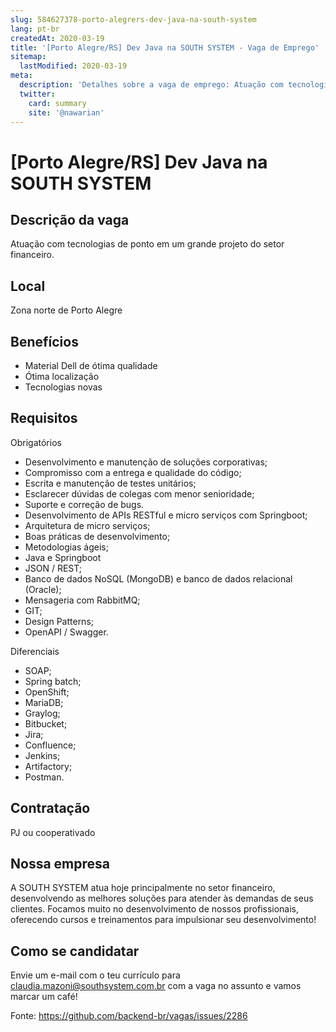 ```yaml
---
slug: 584627378-porto-alegrers-dev-java-na-south-system
lang: pt-br
createdAt: 2020-03-19
title: '[Porto Alegre/RS] Dev Java na SOUTH SYSTEM - Vaga de Emprego'
sitemap:
  lastModified: 2020-03-19
meta:
  description: 'Detalhes sobre a vaga de emprego: Atuação com tecnologias de ponto em um grande projeto do setor financeiro.'
  twitter:
    card: summary
    site: '@nawarian'
---
```


# [Porto Alegre/RS] Dev Java na SOUTH SYSTEM

## Descrição da vaga

Atuação com tecnologias de ponto em um grande projeto do setor financeiro.

## Local

Zona norte de Porto Alegre

## Benefícios

- Material Dell de ótima qualidade
- Ótima localização
- Tecnologias novas

## Requisitos

Obrigatórios
- Desenvolvimento e manutenção de soluções corporativas;
- Compromisso com a entrega e qualidade do código;
- Escrita e manutenção de testes unitários;
- Esclarecer dúvidas de colegas com menor senioridade;
- Suporte e correção de bugs.
- Desenvolvimento de APIs RESTful e micro serviços com Springboot;
- Arquitetura de micro serviços;
- Boas práticas de desenvolvimento;
- Metodologias ágeis;
- Java e Springboot
- JSON / REST;
- Banco de dados NoSQL (MongoDB) e banco de dados relacional (Oracle);
- Mensageria com RabbitMQ;
- GIT;
- Design Patterns;
- OpenAPI / Swagger.

Diferenciais
-   SOAP;
- Spring batch;
- OpenShift;
- MariaDB;
- Graylog;
- Bitbucket;
- Jira;
- Confluence;
- Jenkins;
- Artifactory;
- Postman.

## Contratação

PJ ou cooperativado

## Nossa empresa

A SOUTH SYSTEM atua hoje principalmente no setor financeiro, desenvolvendo as melhores soluções para atender às demandas de seus clientes. Focamos muito no desenvolvimento de nossos profissionais, oferecendo cursos e treinamentos para impulsionar seu desenvolvimento!

## Como se candidatar

Envie um e-mail com o teu currículo para claudia.mazoni@southsystem.com.br com a vaga no assunto e vamos marcar um café!


Fonte: https://github.com/backend-br/vagas/issues/2286
